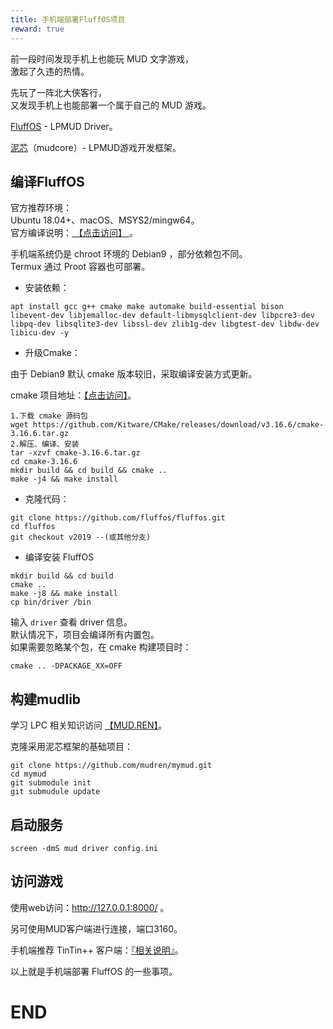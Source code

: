 ```yaml
---
title: 手机端部署FluffOS项目
reward: true
---
```


前一段时间发现手机上也能玩 MUD 文字游戏，  
激起了久违的热情。

先玩了一阵北大侠客行，  
又发现手机上也能部署一个属于自己的 MUD 游戏。

[FluffOS](https://github.com/fluffos/fluffos) - LPMUD Driver。

[泥芯](https://github.com/oiuv/mudcore)（mudcore）- LPMUD游戏开发框架。

<!--more-->

## 编译FluffOS

官方推荐环境：  
Ubuntu 18.04+、macOS、MSYS2/mingw64。  
官方编译说明：[ 【点击访问】 ](https://www.fluffos.info/build.html)。

手机端系统仍是 chroot 环境的 Debian9 ，部分依赖包不同。   
Termux 通过 Proot 容器也可部署。 

- 安装依赖： 
 
```
apt install gcc g++ cmake make automake build-essential bison libevent-dev libjemalloc-dev default-libmysqlclient-dev libpcre3-dev libpq-dev libsqlite3-dev libssl-dev zlib1g-dev libgtest-dev libdw-dev libicu-dev -y
```

- 升级Cmake：

由于 Debian9 默认 cmake 版本较旧，采取编译安装方式更新。

cmake 项目地址：[【点击访问】](https://github.com/Kitware/CMake/releases)。

```
1.下载 cmake 源码包
wget https://github.com/Kitware/CMake/releases/download/v3.16.6/cmake-3.16.6.tar.gz
2.解压、编译、安装
tar -xzvf cmake-3.16.6.tar.gz
cd cmake-3.16.6
mkdir build && cd build && cmake ..
make -j4 && make install
```

- 克隆代码： 

```
git clone https://github.com/fluffos/fluffos.git
cd fluffos
git checkout v2019 --(或其他分支)
````

- 编译安装 FluffOS

```
mkdir build && cd build
cmake ..
make -j8 && make install
cp bin/driver /bin
```

输入 `driver` 查看 driver 信息。  
默认情况下，项目会编译所有内置包。  
如果需要忽略某个包，在 cmake 构建项目时：  

```
cmake .. -DPACKAGE_XX=OFF
```

## 构建mudlib

学习 LPC 相关知识访问 [【MUD.REN】](https://bbs.mud.ren/)。

克隆采用泥芯框架的基础项目：
```
git clone https://github.com/mudren/mymud.git
cd mymud
git submodule init
git submudule update
```

## 启动服务

```
screen -dmS mud driver config.ini
```

## 访问游戏

使用web访问：http://127.0.0.1:8000/ 。

另可使用MUD客户端进行连接，端口3160。

手机端推荐 TinTin++ 客户端：[『相关说明』](https://github.com/zixijian/tt)。

以上就是手机端部署 FluffOS 的一些事项。

# END
